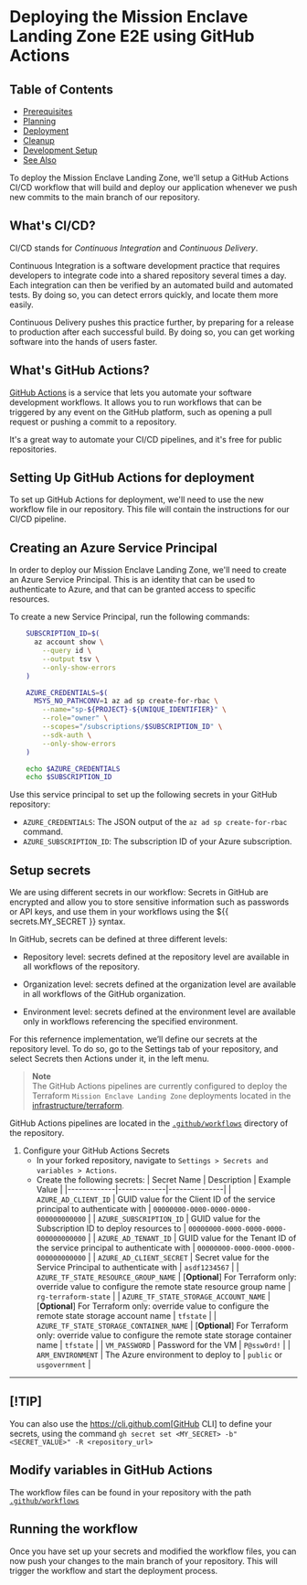 # Deploying the Mission Enclave Landing Zone E2E using GitHub Actions

## Table of Contents

- [Prerequisites](#prerequisites)  
- [Planning](#planning)  
- [Deployment](#deployment)  
- [Cleanup](#cleanup)  
- [Development Setup](#development-setup)  
- [See Also](#see-also)

To deploy the Mission Enclave Landing Zone, we'll setup a GitHub Actions CI/CD workflow that will build and deploy our application whenever we push new commits to the main branch of our repository.

## What's CI/CD?

CI/CD stands for _Continuous Integration_ and _Continuous Delivery_.

Continuous Integration is a software development practice that requires developers to integrate code into a shared repository several times a day.
Each integration can then be verified by an automated build and automated tests.
By doing so, you can detect errors quickly, and locate them more easily.

Continuous Delivery pushes this practice further, by preparing for a release to production after each successful build.
By doing so, you can get working software into the hands of users faster.

## What's GitHub Actions?

[GitHub Actions](https://github.com/features/actions) is a service that lets you automate your software development workflows.
It allows you to run workflows that can be triggered by any event on the GitHub platform, such as opening a pull request or pushing a commit to a repository.

It's a great way to automate your CI/CD pipelines, and it's free for public repositories.

## Setting Up GitHub Actions for deployment

To set up GitHub Actions for deployment, we'll need to use the new workflow file in our repository.
This file will contain the instructions for our CI/CD pipeline.

## Creating an Azure Service Principal

In order to deploy our Mission Enclave Landing Zone, we'll need to create an Azure Service Principal.
This is an identity that can be used to authenticate to Azure, and that can be granted access to specific resources.

To create a new Service Principal, run the following commands:

```bash
    SUBSCRIPTION_ID=$(
      az account show \
        --query id \
        --output tsv \
        --only-show-errors
    )

    AZURE_CREDENTIALS=$(
      MSYS_NO_PATHCONV=1 az ad sp create-for-rbac \
        --name="sp-${PROJECT}-${UNIQUE_IDENTIFIER}" \
        --role="owner" \
        --scopes="/subscriptions/$SUBSCRIPTION_ID" \
        --sdk-auth \
        --only-show-errors
    )

    echo $AZURE_CREDENTIALS
    echo $SUBSCRIPTION_ID     
```

Use this service principal to set up the following secrets in your GitHub repository:

- `AZURE_CREDENTIALS`: The JSON output of the `az ad sp create-for-rbac` command.
- `AZURE_SUBSCRIPTION_ID`: The subscription ID of your Azure subscription.

## Setup secrets

We are using different secrets in our workflow: Secrets in GitHub are encrypted and allow you to store sensitive information such as passwords or API keys, and use them in your workflows using the ${{ secrets.MY_SECRET }} syntax.

In GitHub, secrets can be defined at three different levels:

- Repository level: secrets defined at the repository level are available in all workflows of the repository.

- Organization level: secrets defined at the organization level are available in all workflows of the GitHub organization.

- Environment level: secrets defined at the environment level are available only in workflows referencing the specified environment.

For this refernence implementation, we’ll define our secrets at the repository level. To do so, go to the Settings tab of your repository, and select Secrets then Actions under it, in the left menu.

> **Note**  
  The GitHub Actions pipelines are currently configured to deploy the Terraform `Mission Enclave Landing Zone` deployments located in the [infrastructure/terraform](../infrastructure/terraform/).

GitHub Actions pipelines are located in the [`.github/workflows`](.github/workflows/) directory of the repository.

1. Configure your GitHub Actions Secrets
    - In your forked repository, navigate to `Settings > Secrets and variables > Actions`.
    - Create the following secrets:
      | Secret Name | Description | Example Value |
      |-------------|-------------|---------------|
      | `AZURE_AD_CLIENT_ID` | GUID value for the Client ID of the service principal to authenticate with | `00000000-0000-0000-0000-000000000000` |
      | `AZURE_SUBSCRIPTION_ID` | GUID value for the Subscription ID to deploy resources to | `00000000-0000-0000-0000-000000000000` |
      | `AZURE_AD_TENANT_ID` | GUID value for the Tenant ID of the service principal to authenticate with | `00000000-0000-0000-0000-000000000000` |
      | `AZURE_AD_CLIENT_SECRET` | Secret value for the Service Principal to authenticate with | `asdf1234567` |
      | `AZURE_TF_STATE_RESOURCE_GROUP_NAME` | [**Optional**] For Terraform only: override value to configure the remote state resource group name | `rg-terraform-state` |
      | `AZURE_TF_STATE_STORAGE_ACCOUNT_NAME` | [**Optional**] For Terraform only: override value to configure the remote state storage account name | `tfstate` |
      | `AZURE_TF_STATE_STORAGE_CONTAINER_NAME` | [**Optional**] For Terraform only: override value to configure the remote state storage container name | `tfstate` |
      | `VM_PASSWORD` | Password for the VM | `P@ssw0rd!` |
      | `ARM_ENVIRONMENT` | The Azure environment to deploy to | `public` or `usgovernment` |

---

## [!TIP]

You can also use the <https://cli.github.com[GitHub> CLI] to define your secrets, using the command `gh secret set <MY_SECRET> -b"<SECRET_VALUE>" -R <repository_url>`

## Modify variables in GitHub Actions

The workflow files can be found in your repository with the path [`.github/workflows`](../../../.github/workflows/)

## Running the workflow

Once you have set up your secrets and modified the workflow files, you can now push your changes to the main branch of your repository. This will trigger the workflow and start the deployment process.
